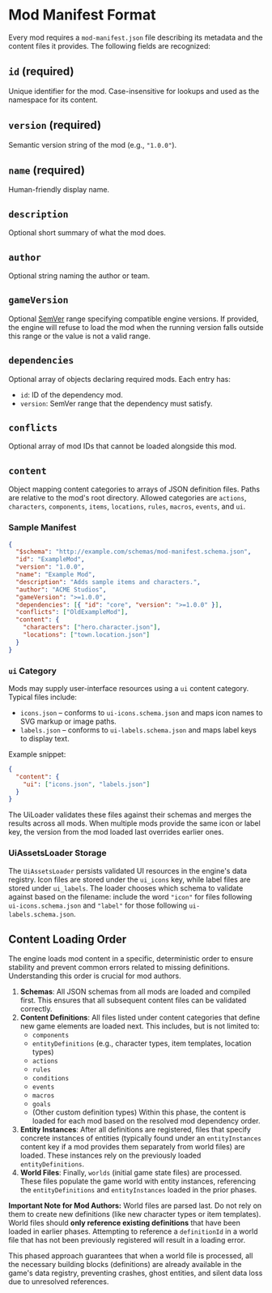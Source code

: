# Mod Manifest Format

Every mod requires a `mod-manifest.json` file describing its metadata and the content files it provides. The following fields are recognized:

## `id` (required)

Unique identifier for the mod. Case-insensitive for lookups and used as the namespace for its content.

## `version` (required)

Semantic version string of the mod (e.g., `"1.0.0"`).

## `name` (required)

Human-friendly display name.

## `description`

Optional short summary of what the mod does.

## `author`

Optional string naming the author or team.

## `gameVersion`

Optional [SemVer](https://semver.org/) range specifying compatible engine versions. If provided, the engine will refuse to load the mod when the running version falls outside this range or the value is not a valid range.

## `dependencies`

Optional array of objects declaring required mods. Each entry has:

- `id`: ID of the dependency mod.
- `version`: SemVer range that the dependency must satisfy.

## `conflicts`

Optional array of mod IDs that cannot be loaded alongside this mod.

## `content`

Object mapping content categories to arrays of JSON definition files. Paths are relative to the mod's root directory. Allowed categories are `actions`, `characters`, `components`, `items`, `locations`, `rules`, `macros`, `events`, and `ui`.

### Sample Manifest

```json
{
  "$schema": "http://example.com/schemas/mod-manifest.schema.json",
  "id": "ExampleMod",
  "version": "1.0.0",
  "name": "Example Mod",
  "description": "Adds sample items and characters.",
  "author": "ACME Studios",
  "gameVersion": ">=1.0.0",
  "dependencies": [{ "id": "core", "version": ">=1.0.0" }],
  "conflicts": ["OldExampleMod"],
  "content": {
    "characters": ["hero.character.json"],
    "locations": ["town.location.json"]
  }
}
```

### `ui` Category

Mods may supply user-interface resources using a `ui` content category. Typical files include:

- `icons.json` – conforms to `ui-icons.schema.json` and maps icon names to SVG markup or image paths.
- `labels.json` – conforms to `ui-labels.schema.json` and maps label keys to display text.

Example snippet:

```json
{
  "content": {
    "ui": ["icons.json", "labels.json"]
  }
}
```

The UiLoader validates these files against their schemas and merges the results across all mods. When multiple mods provide the same icon or label key, the version from the mod loaded last overrides earlier ones.

### UiAssetsLoader Storage

The `UiAssetsLoader` persists validated UI resources in the engine's data registry. Icon files are stored under the `ui_icons` key, while label files are stored under `ui_labels`. The loader chooses which schema to validate against based on the filename: include the word `"icon"` for files following `ui-icons.schema.json` and `"label"` for those following `ui-labels.schema.json`.

## Content Loading Order

The engine loads mod content in a specific, deterministic order to ensure stability and prevent common errors related to missing definitions. Understanding this order is crucial for mod authors.

1.  **Schemas**: All JSON schemas from all mods are loaded and compiled first. This ensures that all subsequent content files can be validated correctly.
2.  **Content Definitions**: All files listed under content categories that define new game elements are loaded next. This includes, but is not limited to:
    - `components`
    - `entityDefinitions` (e.g., character types, item templates, location types)
    - `actions`
    - `rules`
    - `conditions`
    - `events`
    - `macros`
    - `goals`
    - (Other custom definition types)
      Within this phase, the content is loaded for each mod based on the resolved mod dependency order.
3.  **Entity Instances**: After all definitions are registered, files that specify concrete instances of entities (typically found under an `entityInstances` content key if a mod provides them separately from world files) are loaded. These instances rely on the previously loaded `entityDefinitions`.
4.  **World Files**: Finally, `worlds` (initial game state files) are processed. These files populate the game world with entity instances, referencing the `entityDefinitions` and `entityInstances` loaded in the prior phases.

**Important Note for Mod Authors:** World files are parsed last. Do not rely on them to create new definitions (like new character types or item templates). World files should **only reference existing definitions** that have been loaded in earlier phases. Attempting to reference a `definitionId` in a world file that has not been previously registered will result in a loading error.

This phased approach guarantees that when a world file is processed, all the necessary building blocks (definitions) are already available in the game's data registry, preventing crashes, ghost entities, and silent data loss due to unresolved references.
